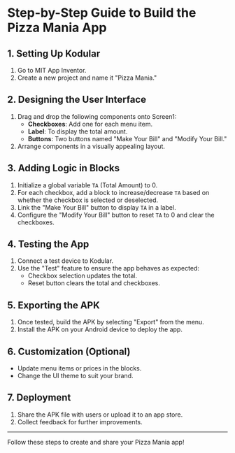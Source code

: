 # Step-by-Step Guide to Build the Pizza Mania App

## 1. Setting Up Kodular
1. Go to MIT App Inventor.
2. Create a new project and name it "Pizza Mania."

## 2. Designing the User Interface
1. Drag and drop the following components onto Screen1:
   - **Checkboxes**: Add one for each menu item.
   - **Label**: To display the total amount.
   - **Buttons**: Two buttons named "Make Your Bill" and "Modify Your Bill."
2. Arrange components in a visually appealing layout.

## 3. Adding Logic in Blocks
1. Initialize a global variable `TA` (Total Amount) to 0.
2. For each checkbox, add a block to increase/decrease `TA` based on whether the checkbox is selected or deselected.
3. Link the "Make Your Bill" button to display `TA` in a label.
4. Configure the "Modify Your Bill" button to reset `TA` to 0 and clear the checkboxes.

## 4. Testing the App
1. Connect a test device to Kodular.
2. Use the "Test" feature to ensure the app behaves as expected:
   - Checkbox selection updates the total.
   - Reset button clears the total and checkboxes.

## 5. Exporting the APK
1. Once tested, build the APK by selecting "Export" from the menu.
2. Install the APK on your Android device to deploy the app.

## 6. Customization (Optional)
- Update menu items or prices in the blocks.
- Change the UI theme to suit your brand.

## 7. Deployment
1. Share the APK file with users or upload it to an app store.
2. Collect feedback for further improvements.

---

Follow these steps to create and share your Pizza Mania app!

